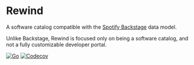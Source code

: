 # Rewind

A software catalog compatible with the [Spotify Backstage](https://backstage.spotify.com/) data model.

Unlike Backstage, Rewind is focused only on being a software catalog, and not a fully customizable developer portal.

[![Go](https://github.com/bhavanki/rewind/actions/workflows/go.yml/badge.svg)](https://github.com/bhavanki/rewind/actions/workflows/go.yml)
[![Codecov](https://codecov.io/gh/bhavanki/rewind/graph/badge.svg?token=OYS1D2IODJ)](https://codecov.io/gh/bhavanki/rewind)
